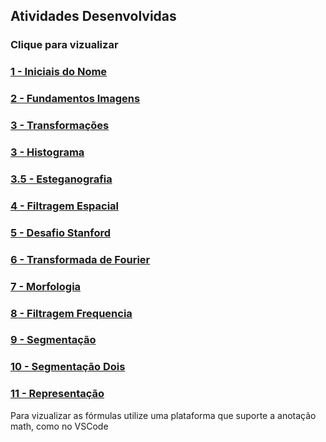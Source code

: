 ## Atividades Desenvolvidas
### Clique para vizualizar
### [1 - Iniciais do Nome](1-Iniciais/note.ipynb)
### [2 - Fundamentos Imagens](2-Fundamentos_Imagens/note.ipynb)
### [3 - Transformações](3-Transformações%20e%20Histograma/note1.ipynb)
### [3 - Histograma](3-Transformações%20e%20Histograma/note2.ipynb)
### [3.5 - Esteganografia](3.5-Esteganografia/note.ipynb)
### [4 - Filtragem Espacial](4-Filtragem%20Espacial/note.ipynb)
### [5 - Desafio Stanford](5-Desafio%20Stanford/note.ipynb)
### [6 - Transformada de Fourier](6-Transformada%20de%20Fourier/note.ipynb)
### [7 - Morfologia](7-Morfologia/note.ipynb)
### [8 - Filtragem Frequencia](8-Filtragem%20Frequencia/note.ipynb)
### [9 - Segmentação](9-Segmentação/note.ipynb)
### [10 - Segmentação Dois](10-Segmentação2/note.ipynb)
### [11 - Representação](11-Representação/note.ipynb)
Para vizualizar as fórmulas utilize uma plataforma que suporte a anotação math, como no VSCode
